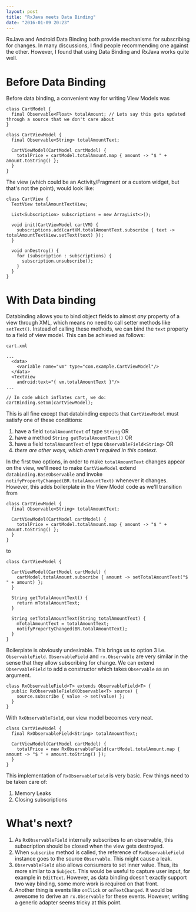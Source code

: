 ```yaml
---
layout: post
title: "RxJava meets Data Binding"
date: "2016-01-09 20:23"
---
```

RxJava and Android Data Binding both provide mechanisms for subscribing for changes. In many discussions, I find people recommending one against the other. However, I found that using Data Binding and RxJava works quite well.

# Before Data Binding
Before data binding, a convenient way for writing View Models was
```
class CartModel {
  final Observable<Float> totalAmount; // Lets say this gets updated through a source that we don't care about
}

class CartViewModel {
  final Observable<String> totalAmountText;

  CartViewModel(CartModel cartModel) {
    totalPrice = cartModel.totalAmount.map { amount -> "$ " + amount.toString() };
  }
}
```

The view (which could be an Activity/Fragment or a custom widget, but that's not the point), would look like:
```
class CartView {
  TextView totalAmountTextView;

  List<Subscription> subscriptions = new ArrayList<>();

  void init(CartViewModel cartVM) {
    subscriptions.add(cartVM.totalAmountText.subscribe { text -> totalAmountTextView.setText(text) });
  }

  void onDestroy() {
    for (subscription : subscriptions) {
      subscription.unsubscribe();
    }
  }
}
```

# With Data binding
Databinding allows you to bind object fields to almost _any_ property of a view through XML, which means no need to call setter methods like `setText()`. Instead of calling these methods, we can bind the `text` property to a field of view model.
This can be achieved as follows:
```
cart.xml

...
  <data>
    <variable name="vm" type="com.example.CartViewModel"/>
  </data>
  <TextView
    android:text="{ vm.totalAmountText }"/>
...

// In code which inflates cart, we do:
cartBinding.setVm(cartViewModel);
```

This is all fine except that databinding expects that `CartViewModel` must satisfy one of these conditions:
1. have a field `totalAmountText` of type `String` OR
2. have a method `String getTotalAmountText()` OR
3. have a field `totalAmountText` of type `ObservableField<String>` OR
4. _there are other ways, which aren't required in this context._

In the first two options, in order to make `totalAmountText` changes appear on the view, we'll need to make `CartViewModel` extend `databinding.BaseObservable` and invoke `notifyPropertyChanged(BR.totalAmountText)` whenever it changes. However, this adds boilerplate in the View Model code as we'll transition from
```
class CartViewModel {
  final Observable<String> totalAmountText;

  CartViewModel(CartModel cartModel) {
    totalPrice = cartModel.totalAmount.map { amount -> "$ " + amount.toString() };
  }
}
```
to
```
class CartViewModel {

  CartViewModel(CartModel cartModel) {
    cartModel.totalAmount.subscribe { amount -> setTotalAmountText("$ " + amount) };
  }

  String getTotalAmountText() {
    return mTotalAmountText;
  }

  String setTotalAmountText(String totalAmountText) {
    mTotalAmountText = totalAmountText;
    notifyPropertyChanged(BR.totalAmountText);
  }
}
```

Boilerplate is obviously undesirable. This brings us to option 3 i.e. `ObservableField`. `ObservableField` and `rx.Observable` are very similar in the sense that they allow subscribing for change. We can extend `ObservableField` to add a constructor which takes `Observable` as an argument.
```
class RxObservableField<T> extends ObservableField<T> {
  public RxObservableField(Observable<T> source) {
    source.subscribe { value -> set(value) };
  }
}
```

With `RxObservableField`, our view model becomes very neat.
```
class CartViewModel {
  final RxObservableField<String> totalAmountText;

  CartViewModel(CartModel cartModel) {
    totalPrice = new RxObservableField(cartModel.totalAmount.map { amount -> "$ " + amount.toString() });
  }
}
```

This implementation of `RxObservableField` is very basic. Few things need to be taken care of:
1. Memory Leaks
2. Closing subscriptions

# What's next?
1. As `RxObservableField` internally subscribes to an observable, this subscription should be closed when the view gets destroyed.
2. When `subscribe` method is called, the reference of `RxObservableField` instance goes to the source `Observable`. This might cause a leak.
3. `ObservableField` also allows consumers to set inner value. Thus, its more similar to a `Subject`. This would be useful to capture user input, for example in `EditText`. However, as data binding doesn't exactly support two way binding, some more work is required on that front.
4. Another thing is events like `onClick` or `onTextChanged`. It would be awesome to derive an `rx.Observable` for these events. However, writing a generic adapter seems tricky at this point.
